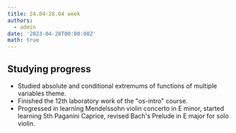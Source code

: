 ```yaml
---
title: 24.04-28.04 week
authors:
  - admin
date: '2023-04-28T00:00:00Z'
math: true
---
```


## Studying progress
- Studied absolute and conditional extremums of functions of multiple variables theme.
- Finished the 12th laboratory work of the "os-intro" course.
- Progressed in learning Mendelssohn violin concerto in E minor, started learning 5th Paganini Caprice, revised Bach's Prelude in E major for solo violin.


